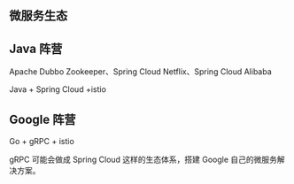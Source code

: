 ## 微服务生态

## Java 阵营

Apache Dubbo Zookeeper、Spring Cloud Netflix、Spring Cloud Alibaba

Java + Spring Cloud +istio

## Google 阵营

Go + gRPC + istio

gRPC 可能会做成 Spring Cloud 这样的生态体系，搭建 Google 自己的微服务解决方案。